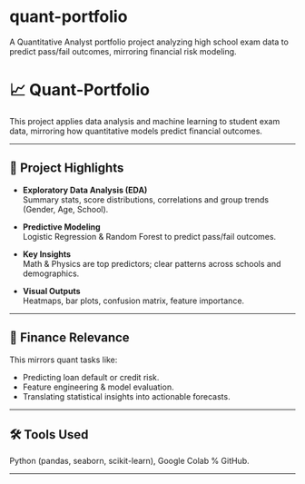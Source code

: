 # quant-portfolio
A Quantitative Analyst portfolio project analyzing high school exam data to predict pass/fail outcomes, mirroring financial risk modeling.
# 📈 Quant-Portfolio

This project applies data analysis and machine learning to student exam data, mirroring how quantitative models predict financial outcomes.

---

## 🚀 Project Highlights
- **Exploratory Data Analysis (EDA)**  
  Summary stats, score distributions, correlations and group trends (Gender, Age, School).

- **Predictive Modeling**  
  Logistic Regression & Random Forest to predict pass/fail outcomes.

- **Key Insights**  
  Math & Physics are top predictors; clear patterns across schools and demographics.

- **Visual Outputs**  
  Heatmaps, bar plots, confusion matrix, feature importance.

---

## 💼 Finance Relevance
This mirrors quant tasks like:
- Predicting loan default or credit risk.
- Feature engineering & model evaluation.
- Translating statistical insights into actionable forecasts.

---

## 🛠 Tools Used
Python (pandas, seaborn, scikit-learn), Google Colab % GitHub.

---
